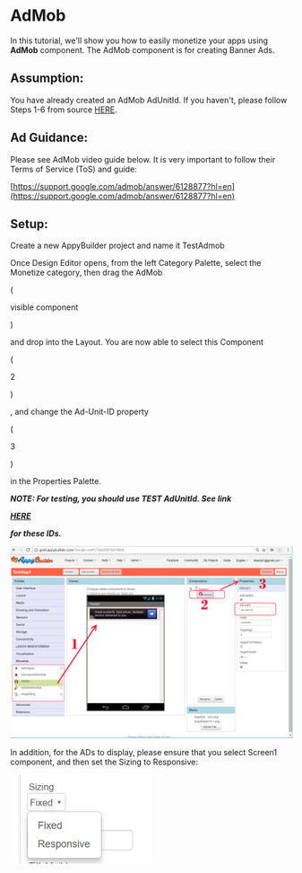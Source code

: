 # AdMob

In this tutorial, we'll show you how to easily monetize your apps using **AdMob** component. The AdMob component is for creating Banner Ads.

## Assumption:

You have already created an AdMob AdUnitId. If you haven't, please follow Steps 1-6 from source [HERE](https://quickappninja.zendesk.com/hc/en-us/articles/115000826865-How-to-create-Banner-Admob-Ad-unit-ID-?mobile_site=true).

## Ad Guidance:

Please see AdMob video guide below. It is very important to follow their Terms of Service \(ToS\) and guide:

[https://support.google.com/admob/answer/6128877?hl=en](https://support.google.com/admob/answer/6128877?hl=en)

## Setup:

Create a new AppyBuilder project and name it TestAdmob

Once Design Editor opens, from the left Category Palette, select the Monetize category, then drag the AdMob 

\(

visible component

\)

 and drop into the Layout. You are now able to select this Component 

\(

2

\)

, and change the Ad-Unit-ID property 

\(

3

\)

 in the Properties Palette. 

_**NOTE: For testing, you should use TEST AdUnitId. See link**_ 

[_**HERE**_ ](https://developers.google.com/admob/android/test-ads)

_**for these IDs.**_ 

![](../../../.gitbook/assets/bookadmob1%20%282%29.png)

In addition, for the ADs to display, please ensure that you select Screen1 component, and then set the Sizing to Responsive:

![](../../../.gitbook/assets/book-admob-responsive%20%281%29.png)

